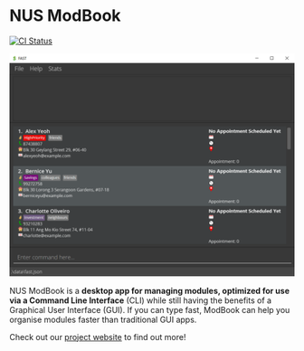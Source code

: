 NUS ModBook
===========
[![CI Status](https://github.com/AY2122S1-CS2103T-T13-1/tp/workflows/Java%20CI/badge.svg)](https://github.com/AY2122S1-CS2103T-T13-1/tp/actions)

![Ui](docs/images/Ui.png)

NUS ModBook is a **desktop app for managing modules, optimized for use via a Command Line Interface** (CLI) while still having the benefits of a Graphical User Interface (GUI). If you can type fast, ModBook can help you organise modules faster than traditional GUI apps.

Check out our [project website](https://ay2122s1-cs2103t-t13-1.github.io/tp/) to find out more!
